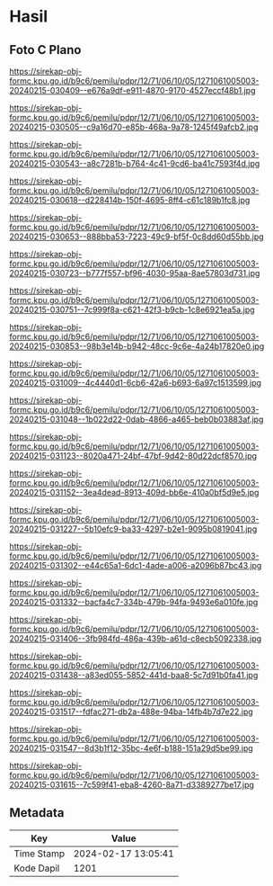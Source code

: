 # Hasil

## Foto C Plano

https://sirekap-obj-formc.kpu.go.id/b9c6/pemilu/pdpr/12/71/06/10/05/1271061005003-20240215-030409--e676a9df-e911-4870-9170-4527eccf48b1.jpg

https://sirekap-obj-formc.kpu.go.id/b9c6/pemilu/pdpr/12/71/06/10/05/1271061005003-20240215-030505--c9a16d70-e85b-468a-9a78-1245f49afcb2.jpg

https://sirekap-obj-formc.kpu.go.id/b9c6/pemilu/pdpr/12/71/06/10/05/1271061005003-20240215-030543--a8c7281b-b764-4c41-9cd6-ba41c7593f4d.jpg

https://sirekap-obj-formc.kpu.go.id/b9c6/pemilu/pdpr/12/71/06/10/05/1271061005003-20240215-030618--d228414b-150f-4695-8ff4-c61c189b1fc8.jpg

https://sirekap-obj-formc.kpu.go.id/b9c6/pemilu/pdpr/12/71/06/10/05/1271061005003-20240215-030653--888bba53-7223-49c9-bf5f-0c8dd60d55bb.jpg

https://sirekap-obj-formc.kpu.go.id/b9c6/pemilu/pdpr/12/71/06/10/05/1271061005003-20240215-030723--b777f557-bf96-4030-95aa-8ae57803d731.jpg

https://sirekap-obj-formc.kpu.go.id/b9c6/pemilu/pdpr/12/71/06/10/05/1271061005003-20240215-030751--7c999f8a-c621-42f3-b9cb-1c8e6921ea5a.jpg

https://sirekap-obj-formc.kpu.go.id/b9c6/pemilu/pdpr/12/71/06/10/05/1271061005003-20240215-030853--98b3e14b-b942-48cc-9c6e-4a24b17820e0.jpg

https://sirekap-obj-formc.kpu.go.id/b9c6/pemilu/pdpr/12/71/06/10/05/1271061005003-20240215-031009--4c4440d1-6cb6-42a6-b693-6a97c1513599.jpg

https://sirekap-obj-formc.kpu.go.id/b9c6/pemilu/pdpr/12/71/06/10/05/1271061005003-20240215-031048--1b022d22-0dab-4866-a465-beb0b03883af.jpg

https://sirekap-obj-formc.kpu.go.id/b9c6/pemilu/pdpr/12/71/06/10/05/1271061005003-20240215-031123--8020a471-24bf-47bf-9d42-80d22dcf8570.jpg

https://sirekap-obj-formc.kpu.go.id/b9c6/pemilu/pdpr/12/71/06/10/05/1271061005003-20240215-031152--3ea4dead-8913-409d-bb6e-410a0bf5d9e5.jpg

https://sirekap-obj-formc.kpu.go.id/b9c6/pemilu/pdpr/12/71/06/10/05/1271061005003-20240215-031227--5b10efc9-ba33-4297-b2e1-9095b0819041.jpg

https://sirekap-obj-formc.kpu.go.id/b9c6/pemilu/pdpr/12/71/06/10/05/1271061005003-20240215-031302--e44c65a1-6dc1-4ade-a006-a2096b87bc43.jpg

https://sirekap-obj-formc.kpu.go.id/b9c6/pemilu/pdpr/12/71/06/10/05/1271061005003-20240215-031332--bacfa4c7-334b-479b-94fa-9493e6a010fe.jpg

https://sirekap-obj-formc.kpu.go.id/b9c6/pemilu/pdpr/12/71/06/10/05/1271061005003-20240215-031406--3fb984fd-486a-439b-a61d-c8ecb5092338.jpg

https://sirekap-obj-formc.kpu.go.id/b9c6/pemilu/pdpr/12/71/06/10/05/1271061005003-20240215-031438--a83ed055-5852-441d-baa8-5c7d91b0fa41.jpg

https://sirekap-obj-formc.kpu.go.id/b9c6/pemilu/pdpr/12/71/06/10/05/1271061005003-20240215-031517--fdfac271-db2a-488e-94ba-14fb4b7d7e22.jpg

https://sirekap-obj-formc.kpu.go.id/b9c6/pemilu/pdpr/12/71/06/10/05/1271061005003-20240215-031547--8d3b1f12-35bc-4e6f-b188-151a29d5be99.jpg

https://sirekap-obj-formc.kpu.go.id/b9c6/pemilu/pdpr/12/71/06/10/05/1271061005003-20240215-031615--7c599f41-eba8-4260-8a71-d3389277be17.jpg


## Metadata

| Key        | Value               |
| ---------- | ------------------- |
| Time Stamp | 2024-02-17 13:05:41 |
| Kode Dapil | 1201                |



